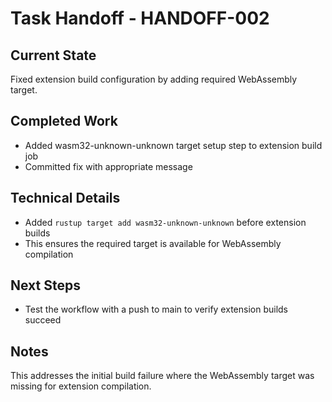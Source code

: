 # Task Handoff - HANDOFF-002

## Current State

Fixed extension build configuration by adding required WebAssembly target.

## Completed Work

- Added wasm32-unknown-unknown target setup step to extension build job
- Committed fix with appropriate message

## Technical Details

- Added `rustup target add wasm32-unknown-unknown` before extension builds
- This ensures the required target is available for WebAssembly compilation

## Next Steps

- Test the workflow with a push to main to verify extension builds succeed

## Notes

This addresses the initial build failure where the WebAssembly target was missing for extension compilation.
